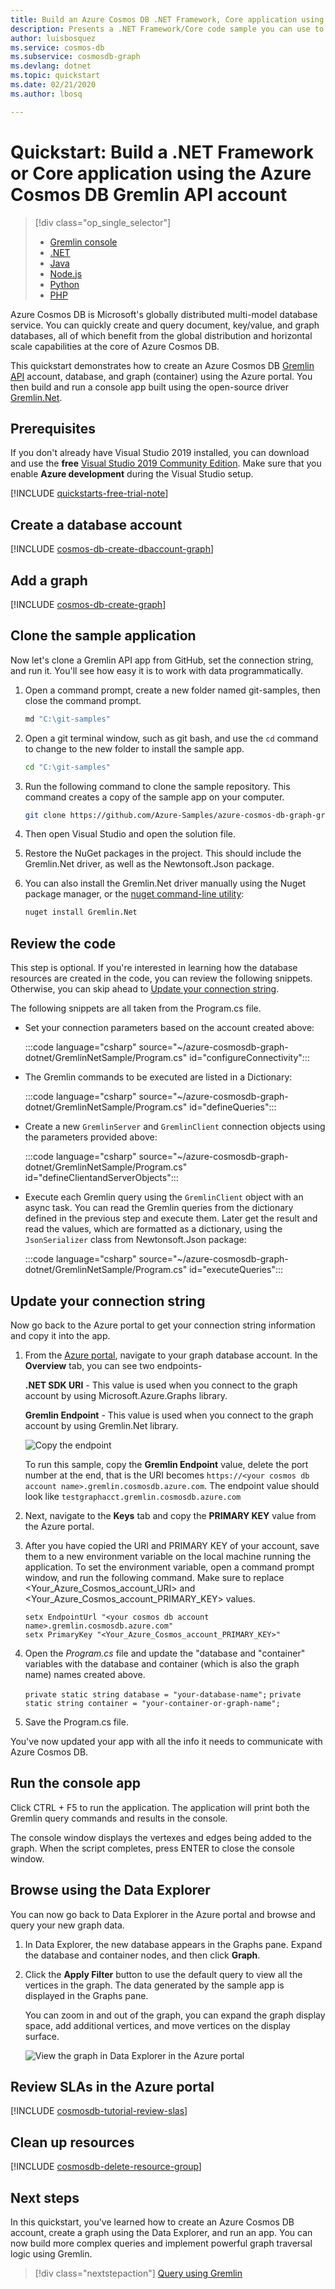 ```yaml
---
title: Build an Azure Cosmos DB .NET Framework, Core application using the Gremlin API
description: Presents a .NET Framework/Core code sample you can use to connect to and query Azure Cosmos DB
author: luisbosquez
ms.service: cosmos-db
ms.subservice: cosmosdb-graph
ms.devlang: dotnet
ms.topic: quickstart
ms.date: 02/21/2020
ms.author: lbosq

---
```

# Quickstart: Build a .NET Framework or Core application using the Azure Cosmos DB Gremlin API account

> [!div class="op_single_selector"]
> * [Gremlin console](create-graph-gremlin-console.md)
> * [.NET](create-graph-dotnet.md)
> * [Java](create-graph-java.md)
> * [Node.js](create-graph-nodejs.md)
> * [Python](create-graph-python.md)
> * [PHP](create-graph-php.md)
>  

Azure Cosmos DB is Microsoft's globally distributed multi-model database service. You can quickly create and query document, key/value, and graph databases, all of which benefit from the global distribution and horizontal scale capabilities at the core of Azure Cosmos DB. 

This quickstart demonstrates how to create an Azure Cosmos DB [Gremlin API](graph-introduction.md) account, database, and graph (container) using the Azure portal. You then build and run a console app built using the open-source driver [Gremlin.Net](https://tinkerpop.apache.org/docs/3.2.7/reference/#gremlin-DotNet).  

## Prerequisites

If you don't already have Visual Studio 2019 installed, you can download and use the **free** [Visual Studio 2019 Community Edition](https://www.visualstudio.com/downloads/). Make sure that you enable **Azure development** during the Visual Studio setup.

[!INCLUDE [quickstarts-free-trial-note](../../includes/quickstarts-free-trial-note.md)]

## Create a database account

[!INCLUDE [cosmos-db-create-dbaccount-graph](../../includes/cosmos-db-create-dbaccount-graph.md)]

## Add a graph

[!INCLUDE [cosmos-db-create-graph](../../includes/cosmos-db-create-graph.md)]

## Clone the sample application

Now let's clone a Gremlin API app from GitHub, set the connection string, and run it. You'll see how easy it is to work with data programmatically. 

1. Open a command prompt, create a new folder named git-samples, then close the command prompt.

    ```bash
    md "C:\git-samples"
    ```

2. Open a git terminal window, such as git bash, and use the `cd` command to change to the new folder to install the sample app.

    ```bash
    cd "C:\git-samples"
    ```

3. Run the following command to clone the sample repository. This command creates a copy of the sample app on your computer.

    ```bash
    git clone https://github.com/Azure-Samples/azure-cosmos-db-graph-gremlindotnet-getting-started.git
    ```

4. Then open Visual Studio and open the solution file.

5. Restore the NuGet packages in the project. This should include the Gremlin.Net driver, as well as the Newtonsoft.Json package.


6. You can also install the Gremlin.Net driver manually using the Nuget package manager, or the [nuget command-line utility](https://docs.microsoft.com/nuget/install-nuget-client-tools): 

    ```bash
    nuget install Gremlin.Net
    ```

## Review the code

This step is optional. If you're interested in learning how the database resources are created in the code, you can review the following snippets. Otherwise, you can skip ahead to [Update your connection string](#update-your-connection-string). 

The following snippets are all taken from the Program.cs file.

* Set your connection parameters based on the account created above: 

   :::code language="csharp" source="~/azure-cosmosdb-graph-dotnet/GremlinNetSample/Program.cs" id="configureConnectivity":::

* The Gremlin commands to be executed are listed in a Dictionary:

   :::code language="csharp" source="~/azure-cosmosdb-graph-dotnet/GremlinNetSample/Program.cs" id="defineQueries":::

* Create a new `GremlinServer` and `GremlinClient` connection objects using the parameters provided above:

   :::code language="csharp" source="~/azure-cosmosdb-graph-dotnet/GremlinNetSample/Program.cs" id="defineClientandServerObjects":::

* Execute each Gremlin query using the `GremlinClient` object with an async task. You can read the Gremlin queries from the dictionary defined in the previous step and execute them. Later get the result and read the values, which are formatted as a dictionary, using the `JsonSerializer` class from Newtonsoft.Json package:

   :::code language="csharp" source="~/azure-cosmosdb-graph-dotnet/GremlinNetSample/Program.cs" id="executeQueries":::

## Update your connection string

Now go back to the Azure portal to get your connection string information and copy it into the app.

1. From the [Azure portal](https://portal.azure.com/), navigate to your graph database account. In the **Overview** tab, you can see two endpoints- 
 
   **.NET SDK URI** - This value is used when you connect to the graph account by using Microsoft.Azure.Graphs library. 

   **Gremlin Endpoint** - This value is used when you connect to the graph account by using Gremlin.Net library.

    ![Copy the endpoint](./media/create-graph-dotnet/endpoint.png)

   To run this sample, copy the **Gremlin Endpoint** value, delete the port number at the end, that is the URI becomes `https://<your cosmos db account name>.gremlin.cosmosdb.azure.com`. The endpoint value should look like `testgraphacct.gremlin.cosmosdb.azure.com`

1. Next, navigate to the **Keys** tab and copy the **PRIMARY KEY** value from the Azure portal. 

1. After you have copied the URI and PRIMARY KEY of your account, save them to a new environment variable on the local machine running the application. To set the environment variable, open a command prompt window, and run the following command. Make sure to replace <Your_Azure_Cosmos_account_URI> and <Your_Azure_Cosmos_account_PRIMARY_KEY> values.

   ```console
   setx EndpointUrl "<your cosmos db account name>.gremlin.cosmosdb.azure.com"
   setx PrimaryKey "<Your_Azure_Cosmos_account_PRIMARY_KEY>"
   ```

1. Open the *Program.cs* file and update the "database and "container" variables with the database and container (which is also the graph name) names created above.

    `private static string database = "your-database-name";`
    `private static string container = "your-container-or-graph-name";`

1. Save the Program.cs file. 

You've now updated your app with all the info it needs to communicate with Azure Cosmos DB. 

## Run the console app

Click CTRL + F5 to run the application. The application will print both the Gremlin query commands and results in the console.

   The console window displays the vertexes and edges being added to the graph. When the script completes, press ENTER to close the console window.

## Browse using the Data Explorer

You can now go back to Data Explorer in the Azure portal and browse and query your new graph data.

1. In Data Explorer, the new database appears in the Graphs pane. Expand the database and container nodes, and then click **Graph**.

2. Click the **Apply Filter** button to use the default query to view all the vertices in the graph. The data generated by the sample app is displayed in the Graphs pane.

    You can zoom in and out of the graph, you can expand the graph display space, add additional vertices, and move vertices on the display surface.

    ![View the graph in Data Explorer in the Azure portal](./media/create-graph-dotnet/graph-explorer.png)

## Review SLAs in the Azure portal

[!INCLUDE [cosmosdb-tutorial-review-slas](../../includes/cosmos-db-tutorial-review-slas.md)]

## Clean up resources

[!INCLUDE [cosmosdb-delete-resource-group](../../includes/cosmos-db-delete-resource-group.md)]

## Next steps

In this quickstart, you've learned how to create an Azure Cosmos DB account, create a graph using the Data Explorer, and run an app. You can now build more complex queries and implement powerful graph traversal logic using Gremlin. 

> [!div class="nextstepaction"]
> [Query using Gremlin](tutorial-query-graph.md)

